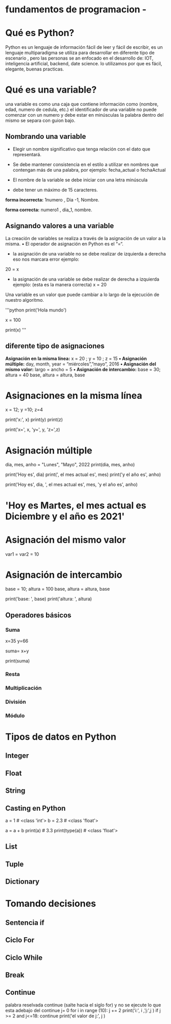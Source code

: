 # fundamentos de programacion -
# Qué es Python?
 Python es un lenguaje de información fácil de leer  y fácil de escribir, es un lenguaje multiparadigma se utiliza para desarrollar en diferente tipo de escenario , pero las personas se an enfocado en el desarrollo de: IOT, inteligencia artificial, backend, date science.
lo utilizamos por que es fácil, elegante, buenas practicas. 

# Qué es una variable?
una variable es como una caja que contiene información como (nombre, edad, numero de cedula, etc.)
el identificador de una variable no puede comenzar con un numero y debe estar en minúsculas  la palabra dentro del mismo se separa con guion bajo.  

## Nombrando una variable

- Elegir un nombre significativo que tenga relación con el dato que representará.

- Se debe mantener consistencia en el estilo a utilizar en nombres que contengan más de una palabra, por ejemplo:
fecha_actual o fechaActual

-  El nombre de la variable se debe iniciar con una letra minúscula

- debe tener un máximo de 15 caracteres. 

**forma incorrecta:**    1numero , Dia -1, Nombre. 
                    
**forma correcta:**      numero1 , dia_1, nombre.
 
                                  

## Asignando valores a una variable
 La creación de variables se realiza a través de la asignación de  un valor a la misma.
• El operador de asignación en Python es el “=“.

- la asignación de una variable  no se debe realizar de izquierda a derecha eso nos marcara error ejemplo:

20 = x

- la asignación de una variable se debe realizar de  derecha a  izquierda ejemplo: (esta es la manera correcta)
x = 20 

Una variable es un valor que puede cambiar a lo largo de la ejecución de nuestro algoritmo.

'''python 
print('Hola mundo')

x = 100

print(x)
'''

## diferente tipo de asignaciones
**Asignación en la misma línea:**
x = 20 ; y = 10 ; z = 15
**• Asignación múltiple:**
day, month, year = “miércoles”,”mayo”, 2016
**• Asignación del mismo valor:**
largo = ancho = 5
**• Asignación de intercambio:**
base = 30; altura = 40
base, altura = altura, base

# Asignaciones en la misma línea
x = 12; y =10; z=4

print('x:', x)
print(y)
print(z)

print('x=', x, 'y=', y, 'z=',z)


# Asignación múltiple
dia, mes, anho = "Lunes", "Mayo", 2022
print(dia, mes, anho)

print('Hoy es', dia)
print(', el mes actual es', mes)
print('y el año es', anho)

print('Hoy es', dia, ', el mes actual es', mes, 'y el año es', anho)

# 'Hoy es Martes, el mes actual es Diciembre y el año es 2021'

# Asignación del mismo valor
var1 = var2 = 10

# Asignación de intercambio
base = 10; altura = 100
base, altura = altura, base

print('base: ', base)
print('altura: ', altura)

## Operadores básicos


### Suma
x=35
y=66

suma= x+y

print(suma)
### Resta

### Multiplicación

### División

### Módulo

# Tipos de datos en Python

## Integer

## Float

## String

## Casting en Python

a = 1   # <class 'int'>
b = 2.3 # <class 'float'>

a = a + b
print(a)       # 3.3
print(type(a)) # <class 'float'>

## List

## Tuple

## Dictionary

# Tomando decisiones

## Sentencia if

## Ciclo For

## Ciclo While

## Break

## Continue
palabra reselvada continue (salte hacia el siglo for)
y no se ejecute lo que esta adebajo del continue
j= 0 
for i in range (10):
    j += 2
    print('i:', i ,'j:',j )
    if j >= 2 and j<=18:
     continue
    print('el valor de j:', j )


